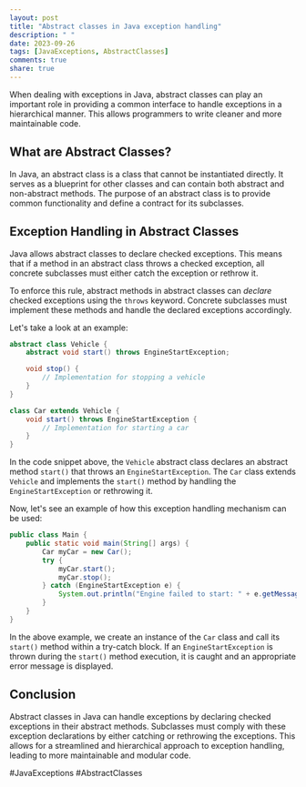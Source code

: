 ```yaml
---
layout: post
title: "Abstract classes in Java exception handling"
description: " "
date: 2023-09-26
tags: [JavaExceptions, AbstractClasses]
comments: true
share: true
---
```


When dealing with exceptions in Java, abstract classes can play an important role in providing a common interface to handle exceptions in a hierarchical manner. This allows programmers to write cleaner and more maintainable code.

## What are Abstract Classes?

In Java, an abstract class is a class that cannot be instantiated directly. It serves as a blueprint for other classes and can contain both abstract and non-abstract methods. The purpose of an abstract class is to provide common functionality and define a contract for its subclasses.

## Exception Handling in Abstract Classes

Java allows abstract classes to declare checked exceptions. This means that if a method in an abstract class throws a checked exception, all concrete subclasses must either catch the exception or rethrow it.

To enforce this rule, abstract methods in abstract classes can *declare* checked exceptions using the `throws` keyword. Concrete subclasses must implement these methods and handle the declared exceptions accordingly.

Let's take a look at an example:

```java
abstract class Vehicle {
    abstract void start() throws EngineStartException;

    void stop() {
        // Implementation for stopping a vehicle
    }
}

class Car extends Vehicle {
    void start() throws EngineStartException {
        // Implementation for starting a car
    }
}
```

In the code snippet above, the `Vehicle` abstract class declares an abstract method `start()` that throws an `EngineStartException`. The `Car` class extends `Vehicle` and implements the `start()` method by handling the `EngineStartException` or rethrowing it.

Now, let's see an example of how this exception handling mechanism can be used:

```java
public class Main {
    public static void main(String[] args) {
        Car myCar = new Car();
        try {
            myCar.start();
            myCar.stop();
        } catch (EngineStartException e) {
            System.out.println("Engine failed to start: " + e.getMessage());
        }
    }
}
```

In the above example, we create an instance of the `Car` class and call its `start()` method within a try-catch block. If an `EngineStartException` is thrown during the `start()` method execution, it is caught and an appropriate error message is displayed.

## Conclusion

Abstract classes in Java can handle exceptions by declaring checked exceptions in their abstract methods. Subclasses must comply with these exception declarations by either catching or rethrowing the exceptions. This allows for a streamlined and hierarchical approach to exception handling, leading to more maintainable and modular code.

#JavaExceptions #AbstractClasses